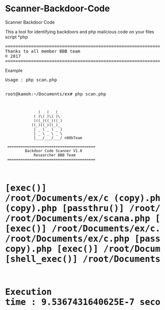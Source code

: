 # Scanner-Backdoor-Code

<p>Scanner Backdoor Code</p>
<p>This a tool for identifying backdoors and php malicious code on your files script *php</p>

<pre>
====================================================================================================
Thanks to all member BBB team 
© 2017
====================================================================================================
</pre>

<p>Example</p>
<pre>
Usage : php scan.php

root@kamoh:~/Documents/ex# php scan.php 

                   (   (   (   
                 ( )\( )\( )\  
                 )((_)((_)((_) 
                ((_)((_)((_)_  
                 | _ ) _ ) _ ) 
                 | _ \ _ \ _ \ 
                 |___/___/___/ n00bTeam
                        
     ========================================                          
             Backdoor Code Scanner V1.0
                 Researcher BBB Team
     ======================================== 

[exec()] /root/Documents/ex/c (copy).php
[shell_exec()] /root/Documents/ex/c (copy).php
[passthru()] /root/Documents/ex/d (copy).php
[str_replace()] /root/Documents/ex/scana.php
[passthru()] /root/Documents/ex/d.php
[exec()] /root/Documents/ex/c.php
[shell_exec()] /root/Documents/ex/c.php
[passthru()] /root/Documents/ex/d (another copy).php
[exec()] /root/Documents/ex/c (another copy).php
[shell_exec()] /root/Documents/ex/c (another copy).php
=======================================================================
Execution time : 9.5367431640625E-7 seconds
Total files : 11
=======================================================================    

</pre>

